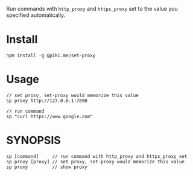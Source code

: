 Run commands with `http_proxy` and `https_proxy` set to the value you specified automatically.

# Install
```
npm install -g @piki.me/set-proxy
```

# Usage
```
// set proxy, set-proxy would memorize this value
sp proxy http://127.0.0.1:7890

// run command
sp "curl https://www.google.com"
```

# SYNOPSIS
```
sp [command]     // run command with http_proxy and https_proxy set
sp proxy [proxy] // set proxy, set-proxy would memorize this value
sp proxy         // show proxy
```